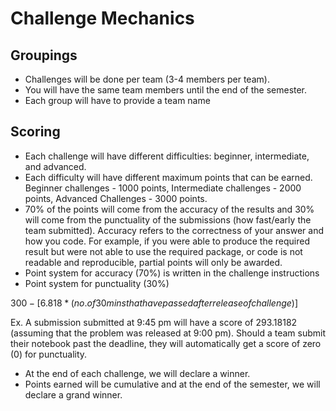 # Challenge Mechanics

## Groupings
- Challenges will be done per team (3-4 members per team).
- You will have the same team members until the end of the semester.
- Each group will have to provide a team name

## Scoring
- Each challenge will have different difficulties: beginner, intermediate, and advanced. 
- Each difficulty will have different maximum points that can be earned. Beginner challenges - 1000 points, Intermediate challenges - 2000 points, Advanced Challenges - 3000 points.
- 70% of the points will come from the accuracy of the results and 30% will come from the punctuality of the submissions (how fast/early the team submitted). Accuracy refers to the correctness of your answer and how you code. For example, if you were able to produce the required result but were not able to use the required package, or code is not readable and reproducible, partial points will only be awarded.
- Point system for accuracy (70%) is written in the challenge instructions
- Point system for punctuality (30%)

$300 - [6.818*(no. of 30 mins that have passed after release of challenge)]$

Ex. A submission submitted at 9:45 pm will have a score of 293.18182 (assuming that the problem was released at 9:00 pm).
Should a team submit their notebook past the deadline, they will automatically get a score of zero (0) for punctuality.
- At the end of each challenge, we will declare a winner. 
- Points earned will be cumulative and at the end of the semester, we will declare a grand winner.
